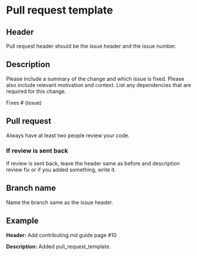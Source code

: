 # Pull request template

## Header
Pull request header should be the issue header and the issue number.

## Description

Please include a summary of the change and which issue is fixed. Please also include relevant motivation and context. List any dependencies that are required for this change.

Fixes # (issue)

## Pull request

Always have at least two people review your code.

### If review is sent back

If review is sent back, leave the header same as before and description review fix or if you added something, write it.

## Branch name

Name the branch same as the issue header.

## Example

**Header:** Add contributing.md guide page #10

**Description:** Added pull_request_template.
